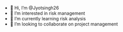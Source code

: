 - 👋 Hi, I’m @Jyotsingh26
- 👀 I’m interested in risk management
- 🌱 I’m currently learning risk analysis
- 💞️ I’m looking to collaborate on project management


<!---
Jyotsingh26/Jyotsingh26 is a ✨ special ✨ repository because its `README.md` (this file) appears on your GitHub profile.
You can click the Preview link to take a look at your changes.
--->
